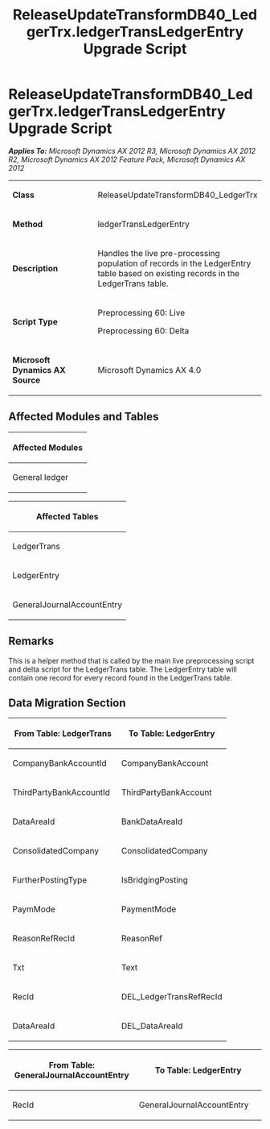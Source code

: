﻿---
title: ReleaseUpdateTransformDB40_LedgerTrx.ledgerTransLedgerEntry Upgrade Script
TOCTitle: ReleaseUpdateTransformDB40_LedgerTrx.ledgerTransLedgerEntry Upgrade Script
ms:assetid: 5d6af001-8b43-805e-3d59-e6f9f701fb99
ms:mtpsurl: https://msdn.microsoft.com/en-us/library/JJ736352(v=AX.60)
ms:contentKeyID: 49708526
ms.date: 05/18/2015
mtps_version: v=AX.60
---

# ReleaseUpdateTransformDB40\_LedgerTrx.ledgerTransLedgerEntry Upgrade Script 


_**Applies To:** Microsoft Dynamics AX 2012 R3, Microsoft Dynamics AX 2012 R2, Microsoft Dynamics AX 2012 Feature Pack, Microsoft Dynamics AX 2012_

<table>
<colgroup>
<col style="width: 50%" />
<col style="width: 50%" />
</colgroup>
<tbody>
<tr class="odd">
<td><p><strong>Class</strong></p></td>
<td><p>ReleaseUpdateTransformDB40_LedgerTrx</p></td>
</tr>
<tr class="even">
<td><p><strong>Method</strong></p></td>
<td><p>ledgerTransLedgerEntry</p></td>
</tr>
<tr class="odd">
<td><p><strong>Description</strong></p></td>
<td><p>Handles the live pre-processing population of records in the LedgerEntry table based on existing records in the LedgerTrans table.</p></td>
</tr>
<tr class="even">
<td><p><strong>Script Type</strong></p></td>
<td><p>Preprocessing 60: Live</p>
<p>Preprocessing 60: Delta</p></td>
</tr>
<tr class="odd">
<td><p><strong>Microsoft Dynamics AX Source</strong></p></td>
<td><p>Microsoft Dynamics AX 4.0</p></td>
</tr>
</tbody>
</table>


## Affected Modules and Tables

<table>
<colgroup>
<col style="width: 100%" />
</colgroup>
<thead>
<tr class="header">
<th><p>Affected Modules</p></th>
</tr>
</thead>
<tbody>
<tr class="odd">
<td><p>General ledger</p></td>
</tr>
</tbody>
</table>


<table>
<colgroup>
<col style="width: 100%" />
</colgroup>
<thead>
<tr class="header">
<th><p>Affected Tables</p></th>
</tr>
</thead>
<tbody>
<tr class="odd">
<td><p>LedgerTrans</p></td>
</tr>
<tr class="even">
<td><p>LedgerEntry</p></td>
</tr>
<tr class="odd">
<td><p>GeneralJournalAccountEntry</p></td>
</tr>
</tbody>
</table>


## Remarks

This is a helper method that is called by the main live preprocessing script and delta script for the LedgerTrans table. The LedgerEntry table will contain one record for every record found in the LedgerTrans table.

## Data Migration Section

<table>
<colgroup>
<col style="width: 50%" />
<col style="width: 50%" />
</colgroup>
<thead>
<tr class="header">
<th><p>From Table: LedgerTrans</p></th>
<th><p>To Table: LedgerEntry</p></th>
</tr>
</thead>
<tbody>
<tr class="odd">
<td><p>CompanyBankAccountId</p></td>
<td><p>CompanyBankAccount</p></td>
</tr>
<tr class="even">
<td><p>ThirdPartyBankAccountId</p></td>
<td><p>ThirdPartyBankAccount</p></td>
</tr>
<tr class="odd">
<td><p>DataAreaId</p></td>
<td><p>BankDataAreaId</p></td>
</tr>
<tr class="even">
<td><p>ConsolidatedCompany</p></td>
<td><p>ConsolidatedCompany</p></td>
</tr>
<tr class="odd">
<td><p>FurtherPostingType</p></td>
<td><p>IsBridgingPosting</p></td>
</tr>
<tr class="even">
<td><p>PaymMode</p></td>
<td><p>PaymentMode</p></td>
</tr>
<tr class="odd">
<td><p>ReasonRefRecId</p></td>
<td><p>ReasonRef</p></td>
</tr>
<tr class="even">
<td><p>Txt</p></td>
<td><p>Text</p></td>
</tr>
<tr class="odd">
<td><p>RecId</p></td>
<td><p>DEL_LedgerTransRefRecId</p></td>
</tr>
<tr class="even">
<td><p>DataAreaId</p></td>
<td><p>DEL_DataAreaId</p></td>
</tr>
</tbody>
</table>


<table>
<colgroup>
<col style="width: 50%" />
<col style="width: 50%" />
</colgroup>
<thead>
<tr class="header">
<th><p>From Table: GeneralJournalAccountEntry</p></th>
<th><p>To Table: LedgerEntry</p></th>
</tr>
</thead>
<tbody>
<tr class="odd">
<td><p>RecId</p></td>
<td><p>GeneralJournalAccountEntry</p></td>
</tr>
</tbody>
</table>

  


